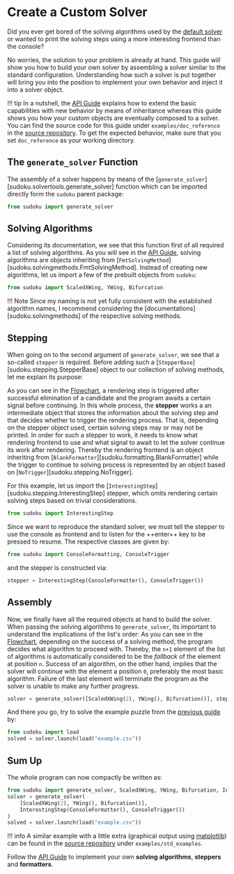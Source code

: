 # Create a Custom Solver

Did you ever get bored of the solving algorithms used by the [default solver](standard_solver.md) or wanted to print the solving steps using a more interesting frontend than the console? 

No worries, the solution to your problem is already at hand. This guide will show you how to build your own solver by assembling a solver similar to the standard configuration. Understanding how such a solver is put together will bring you into the position to implement your own behavior and inject it into a solver object. 


!!! tip
    In a nutshell, the [API Guide](api_guide.md) explains how to extend the basic capabilities with new behavior by means of inheritance whereas this guide shows you how your custom objects are eventually composed to a solver. You can find the source code for this guide under `examples/doc_reference` in the [source repository](https://github.com/wyssard/sudoku2). To get the expected behavior, make sure that you set `doc_reference` as your working directory.

## The `generate_solver` Function

The assembly of a solver happens by means of the [`generate_solver`][sudoku.solvertools.generate_solver] function which can be imported directly form the `sudoku` parent package:

```py linenums="1"
from sudoku import generate_solver
```


## Solving Algorithms

Considering its documentation, we see that this function first of all required a list of solving algorithms. As you will see in the [API Guide](api_guide.md), solving algorithms are objects inheriting from [`FmtSolvingMethod`][sudoku.solvingmethods.FmtSolvingMethod]. Instead of creating new algorithms, let us import a few of the prebuilt objects from `sudoku`:

```py linenums="2"
from sudoku import ScaledXWing, YWing, Bifurcation
```

!!! Note
    Since my naming is not yet fully consistent with the established algorithm names, I recommend considering the [documentations][sudoku.solvingmethods] of the respective solving methods.

## Stepping

When going on to the second argument of `generate_solver`, we see that a so-called `stepper` is required. Before adding such a [`StepperBase`][sudoku.stepping.StepperBase] object to our collection of solving methods, let me explain its purpose: 

As you can see in the [Flowchart](solving_process.md#flowchart), a rendering step is triggered after successful elimination of a candidate and the program awaits a certain signal before continuing. In this whole process, the **stepper** works a an intermediate object that stores the information about the solving step and that decides whether to trigger the rendering process. That is, depending on the stepper object used, certain solving steps may or may not be printed. In order for such a stepper to work, it needs to know what rendering frontend to use and what signal to await to let the solver continue its work after rendering. Thereby the rendering frontend is an object inheriting from [`BlankFormatter`][sudoku.formatting.BlankFormatter] while the trigger to continue to solving process is represented by an object based on [`NoTrigger`][sudoku.stepping.NoTrigger].

For this example, let us import the [`InterestingStep`][sudoku.stepping.InterestingStep] stepper, which omits rendering certain solving steps based on trivial considerations. 

```py linenums="3"
from sudoku import InterestingStep
```

Since we want to reproduce the standard solver, we must tell the stepper to use the console as frontend and to listen for the ++enter++ key to be pressed to resume. The respective classes are given by:

```py linenums="4"
from sudoku import ConsoleFormatting, ConsoleTrigger
```

and the stepper is constructed via:

```py linenums="5"
stepper = InterestingStep(ConsoleFormatter(), ConsoleTrigger())
```

## Assembly

Now, we finally have all the required objects at hand to build the solver. When passing the solving algorithms to `generate_solver`, its important to understand the implications of the list's order: As you can see in the [Flowchart](solving_process.md#flowchart), depending on the success of a solving method, the program decides what algorithm to proceed with. Thereby, the `n+1` element of the list of algorithms is automatically considered to be the *fallback* of the element at position `n`. Success of an algorithm, on the other hand, implies that the solver will continue with the element a position `0`, preferably the most basic algorithm. Failure of the last element will terminate the program as the solver is unable to make any further progress.

```py linenums="6"
solver = generate_solver([ScaledXWing(2), YWing(), Bifurcation()], stepper)
```

And there you go, try to solve the example puzzle from the [previous guide](standard_solver.md) by:

```py linenums="7"
from sudoku import load
solved = solver.launch(load("example.csv"))
```

## Sum Up

The whole program can now compactly be written as:

```py linenums="1"
from sudoku import generate_solver, ScaledXWing, YWing, Bifurcation, InterestingStep, ConsoleFormatter, ConsoleTrigger, load
solver = generate_solver(
    [ScaledXWing(2), YWing(), Bifurcation()],
    InterestingStep(ConsoleFormatter(), ConsoleTrigger())
)
solved = solver.launch(load("example.csv"))
```

!!! info
    A similar example with a little extra (graphical output using [matplotlib](https://matplotlib.org/)) can be found in the [source repository](https://github.com/wyssard/sudoku2) under `examples/std_examples`.

Follow the [API Guide](api_guide.md) to implement your own **solving algorithms**, **steppers** and **formatters**.